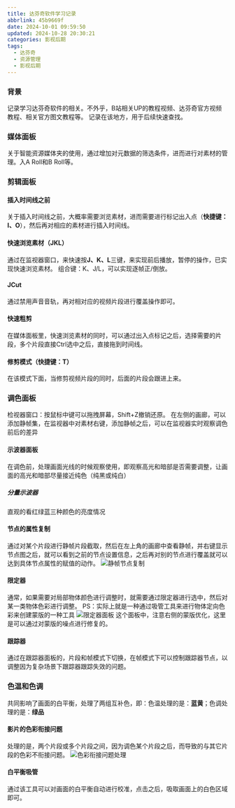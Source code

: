 ```yaml
---
title: 达芬奇软件学习记录
abbrlink: 45b9669f
date: 2024-10-01 09:59:50
updated: 2024-10-28 20:30:21
categories: 影视后期
tags:
  - 达芬奇
  - 资源管理
  - 影视后期
---
```


### 背景
记录学习达芬奇软件的相关。不外乎，B站相关UP的教程视频、达芬奇官方视频教程、相关官方图文教程等。
记录在该地方，用于后续快速查找。

<!-- more -->

### 媒体面板
关于智能资源媒体夹的使用，通过增加对元数据的筛选条件，进而进行对素材的管理。入A Roll和B Roll等。

### 剪辑面板
#### 插入时间线之前
关于插入时间线之前，大概率需要浏览素材，进而需要进行标记出入点（**快捷键：I、O**），然后再对相应的素材进行插入时间线。

#### 快速浏览素材（JKL）
通过在监视器窗口，来快速按**J、K、L**三键，来实现前后播放，暂停的操作，已实现快速浏览素材。
组合键：K、J/L，可以实现逐帧正/倒放。

#### JCut
通过禁用声音音轨，再对相对应的视频片段进行覆盖操作即可。

#### 快速粗剪
在媒体面板里，快速浏览素材的同时，可以通过出入点标记之后，选择需要的片段，多个片段直接Ctrl选中之后，直接拖到时间线。

#### 修剪模式（快捷键：T）
在该模式下面，当修剪视频片段的同时，后面的片段会跟进上来。


### 调色面板
检视器窗口：按鼠标中键可以拖拽屏幕，Shift+Z撤销还原。
在左侧的画廊，可以添加静帧集，在监视器中对素材右键，添加静帧之后，可以在监视器实时观察调色前后的差异

#### 示波器面板
在调色前，处理画面光线的时候观察使用，即观察高光和暗部是否需要调整，让画面的高光和暗部尽量接近纯色（纯黑或纯白）

##### 分量示波器
直观的看红绿蓝三种颜色的亮度情况

#### 节点的属性复制
通过对某个片段进行静帧片段截取，然后在左上角的画廊中查看静帧，并右键显示节点图之后，就可以看到之前的节点设置信息，之后再对别的节点进行覆盖就可以达到具体节点属性的赋值的动作。
![静帧节点复制](45b9669f/静帧节点复制.png)

#### 限定器
通常，如果需要对局部物体颜色进行调整时，就需要通过限定器进行选中，然后对某一类物体色彩进行调整。
PS：实际上就是一种通过吸管工具来进行物体定向色彩来创建蒙版的一种工具
![限定器面板](45b9669f/限定器面板.png)
这个面板中，注意右侧的蒙版优化，这里是可以通过对蒙版的噪点进行修复的。

#### 跟踪器
通过在跟踪器面板的，片段和帧模式下切换，在帧模式下可以控制跟踪器节点，以调整因为复杂场景下跟踪器跟踪失效的问题。

### 色温和色调
共同影响了画面的白平衡，处理了两组互补色，即：色温处理的是：**蓝黄**；色调处理的是：**绿品**

#### 影片的色彩衔接问题
处理的是，两个片段或多个片段之间，因为调色某个片段之后，而导致的与其它片段的色彩不衔接问题。
![色彩衔接问题处理](45b9669f/色彩衔接问题处理.png)
#### 白平衡吸管
 通过该工具可以对画面的白平衡自动进行校准，点击之后，吸取画面上的白色区域即可。
 